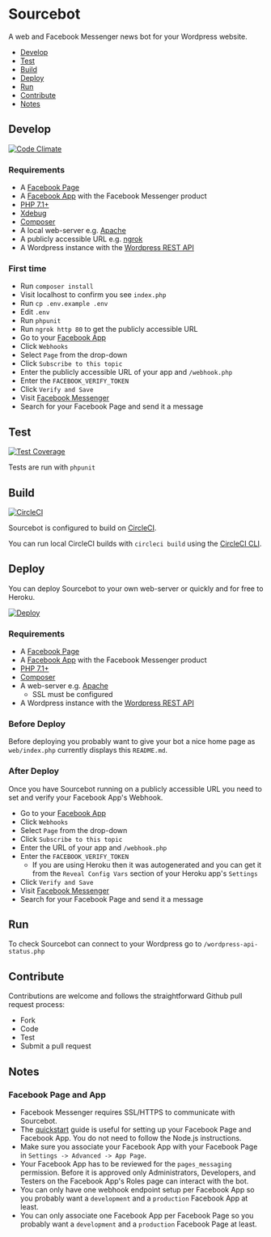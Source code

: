 # Sourcebot
A web and Facebook Messenger news bot for your Wordpress website.

- [Develop](#develop)
- [Test](#test)
- [Build](#build)
- [Deploy](#deploy)
- [Run](#run)
- [Contribute](#contribute)
- [Notes](#notes)

## <a name="develop"></a> Develop
[![Code Climate](https://codeclimate.com/github/ejcnet/sourcebot/badges/gpa.svg)](https://codeclimate.com/github/ejcnet/sourcebot)

### Requirements
- A [Facebook Page](https://web.facebook.com/pages/create)
- A [Facebook App](https://developers.facebook.com/apps/) with the Facebook Messenger product
- [PHP 7.1+](http://php.net/downloads.php)
- [Xdebug](https://xdebug.org/download.php)
- [Composer](https://getcomposer.org/)
- A local web-server e.g. [Apache](https://www.apache.org/dyn/closer.cgi)
- A publicly accessible URL e.g. [ngrok](https://ngrok.com/)
- A Wordpress instance with the [Wordpress REST API](https://wordpress.org/plugins/rest-api/)

### First time

- Run `composer install`
- Visit localhost to confirm you see `index.php`
- Run `cp .env.example .env`
- Edit `.env`
- Run `phpunit`
- Run `ngrok http 80` to get the publicly accessible URL
- Go to your [Facebook App](https://developers.facebook.com/apps/)
- Click `Webhooks`
- Select `Page` from the drop-down
- Click `Subscribe to this topic`
- Enter the publicly accessible URL of your app and `/webhook.php`
- Enter the `FACEBOOK_VERIFY_TOKEN`
- Click `Verify and Save`
- Visit [Facebook Messenger](https://messenger.com)
- Search for your Facebook Page and send it a message

## <a name="test"></a> Test
[![Test Coverage](https://codeclimate.com/github/ejcnet/sourcebot/badges/coverage.svg)](https://codeclimate.com/github/ejcnet/sourcebot/coverage)

Tests are run with `phpunit`

## <a name="build"></a> Build
[![CircleCI](https://circleci.com/gh/ejcnet/sourcebot.svg?style=svg)](https://circleci.com/gh/Ejcnet/sourcebot)

Sourcebot is configured to build on [CircleCI](https://circleci.com/gh/Ejcnet/sourcebot).

You can run local CircleCI builds with `circleci build` using the [CircleCI CLI](https://circleci.com/docs/2.0/local-jobs/).

## <a name="deploy"></a> Deploy

You can deploy Sourcebot to your own web-server or quickly and for free to Heroku.

[![Deploy](https://www.herokucdn.com/deploy/button.svg)](https://heroku.com/deploy)

### Requirements

- A [Facebook Page](https://web.facebook.com/pages/create)
- A [Facebook App](https://developers.facebook.com/apps/) with the Facebook Messenger product
- [PHP 7.1+](http://php.net/downloads.php)
- [Composer](https://getcomposer.org/)
- A web-server e.g. [Apache](https://www.apache.org/dyn/closer.cgi)
  - SSL must be configured
- A Wordpress instance with the [Wordpress REST API](https://wordpress.org/plugins/rest-api/)

### Before Deploy

Before deploying you probably want to give your bot a nice home page as `web/index.php` currently displays this `README.md`.

### After Deploy

Once you have Sourcebot running on a publicly accessible URL you need to set and verify your Facebook App's Webhook.

- Go to your [Facebook App](https://developers.facebook.com/apps/)
- Click `Webhooks`
- Select `Page` from the drop-down
- Click `Subscribe to this topic`
- Enter the URL of your app and `/webhook.php`
- Enter the `FACEBOOK_VERIFY_TOKEN`
  - If you are using Heroku then it was autogenerated and you can get it from the `Reveal Config Vars` section of your Heroku app's `Settings`
- Click `Verify and Save`
- Visit [Facebook Messenger](https://messenger.com)
- Search for your Facebook Page and send it a message

## <a name="run"></a> Run

To check Sourcebot can connect to your Wordpress go to <code>/wordpress-api-status.php</code>

## <a name="contribute"></a> Contribute

Contributions are welcome and follows the straightforward Github pull request process:

- Fork
- Code
- Test
- Submit a pull request

## <a name="notes"></a> Notes

### Facebook Page and App

- Facebook Messenger requires SSL/HTTPS to communicate with Sourcebot.
- The [quickstart](https://developers.facebook.com/docs/messenger-platform/guides/quick-start) guide is useful for setting up your Facebook Page and Facebook App. You do not need to follow the Node.js instructions.
- Make sure you associate your Facebook App with your Facebook Page in `Settings -> Advanced -> App Page`.
- Your Facebook App has to be reviewed for the `pages_messaging` permission. Before it is approved only Administrators, Developers, and Testers on the Facebook App's Roles page can interact with the bot.
- You can only have one webhook endpoint setup per Facebook App so you probably want a `development` and a `production` Facebook App at least.
- You can only associate one Facebook App per Facebook Page so you probably want a `development` and a `production` Facebook Page at least.
